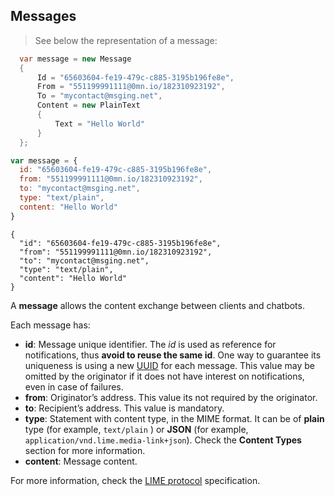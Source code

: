 ## Messages

> See below the representation of a message:

```csharp
  var message = new Message
  {
      Id = "65603604-fe19-479c-c885-3195b196fe8e",
      From = "551199991111@0mn.io/182310923192",
      To = "mycontact@msging.net",
      Content = new PlainText
      {
          Text = "Hello World"
      }
  };
```

```javascript
var message = {
  id: "65603604-fe19-479c-c885-3195b196fe8e",
  from: "551199991111@0mn.io/182310923192",
  to: "mycontact@msging.net",
  type: "text/plain",
  content: "Hello World"
}
```

```http
{
  "id": "65603604-fe19-479c-c885-3195b196fe8e",
  "from": "551199991111@0mn.io/182310923192",
  "to": "mycontact@msging.net",
  "type": "text/plain",
  "content": "Hello World"
}
```

A **message** allows the content exchange between clients and chatbots.

Each message has:

- **id**: Message unique identifier. The *id* is used as reference for notifications, thus **avoid to reuse the same id**. One way to guarantee its uniqueness is using a new [UUID](https://en.wikipedia.org/wiki/Universally_unique_identifier) for each message. This value may be omitted by the originator if it does not have interest on notifications, even in case of failures.
- **from**: Originator’s address. This value its not required by the originator.
- **to**: Recipient’s address. This value is mandatory.
- **type**: Statement with content type, in the MIME format. It can be of **plain** type (for example, `text/plain` ) or **JSON** (for example, `application/vnd.lime.media-link+json`). Check the **Content Types** section for more information.
- **content**: Message content.

For more information, check the [LIME protocol](http://limeprotocol.org/index.html#message) specification.
